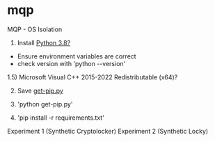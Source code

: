 # mqp
MQP - OS Isolation

1) Install [Python 3.8?](https://www.python.org/ftp/python/3.8.0/python-3.8.0-amd64.exe)
- Ensure environment variables are correct
- check version with 'python --version'

1.5) Microsoft Visual C++ 2015-2022 Redistributable (x64)?

2) Save [get-pip.py](https://bootstrap.pypa.io/get-pip.py)

3) 'python get-pip.py'

4) 'pip install -r requirements.txt'

Experiment 1 (Synthetic Cryptolocker)
Experiment 2 (Synthetic Locky)